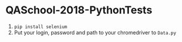 # QASchool-2018-PythonTests

1. `pip install selenium`
2. Put your login, password and path to your chromedriver to `Data.py`
